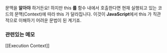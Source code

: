 문맥을 **알아야** 하거든요! 하지만 this **를** 함수 내에서 호출한다면 현재 실행되고 있는 코드의 문맥(Context)에 따라 this 가 달라집니다. 이것이 **JavaScript**에서 this 가 직관적으로 이해하기 어려운 문법이 된 계기죠.

### 관련있는 메모
[[Execution Context]]